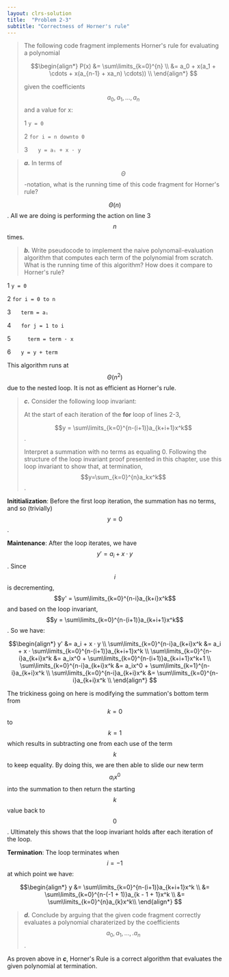 ```yaml
---
layout: clrs-solution
title:  "Problem 2-3"
subtitle: "Correctness of Horner's rule"
---
```

>The following code fragment implements Horner's rule for evaluating a polynomial
>
>$$\begin{align*}
P(x) &= \sum\limits_{k=0}^{n} \\
&= a_0 + x(a_1 + \cdots + x(a_{n-1} + xa_n) \cdots)) \\
\end{align*}
$$
> 
> given the coefficients $$a_0, a_1,...,a_n$$ and a value for x:
>
>1 `y = 0`
>
>2 `for i = n downto 0`
>
>3 &nbsp;&nbsp;&nbsp;&nbsp; `y = aᵢ + x · y`

>***a.*** In terms of $$\Theta$$-notation, what is the running time of this code fragment for Horner's rule?

$$\Theta (n)$$. All we are doing is performing the action on line 3 $$n$$ times.

>***b.*** Write pseudocode to implement the naive polynomail-evaluation algorithm that computes each term of the polynomial from scratch. What is the running time of this algorithm? How does it compare to Horner's rule?

1 `y = 0`

2 `for i = 0 to n`

3 &nbsp;&nbsp;&nbsp;&nbsp; `term = aᵢ`

4 &nbsp;&nbsp;&nbsp;&nbsp; `for j = 1 to i`

5 &nbsp;&nbsp;&nbsp;&nbsp;&nbsp;&nbsp;&nbsp;&nbsp; `term = term · x`

6 &nbsp;&nbsp;&nbsp;&nbsp; `y = y + term`

This algorithm runs at $$\Theta (n^2)$$ due to the nested loop. It is not as efficient as Horner's rule.

>***c.*** Consider the following loop invariant:
>
>At the start of each iteration of the **for** loop of lines 2-3,
>
>$$y = \sum\limits_{k=0}^{n-(i+1)}a_{k+i+1}x^k$$.
>
>Interpret a summation with no terms as equaling 0. Following the structure of the loop invariant proof presented in this chapter, use this loop invariant to show that, at termination, $$y=\sum_{k=0}^{n}a_kx^k$$.

**Inititialization**: Before the first loop iteration, the summation has no terms, and so (trivially) $$y = 0$$.

**Maintenance**: After the loop iterates, we have $$y' = a_i + x · y$$. Since $$i$$ is decrementing, $$y' = \sum\limits_{k=0}^{n-i}a_{k+i}x^k$$ and based on the loop invariant, $$y = \sum\limits_{k=0}^{n-(i+1)}a_{k+i+1}x^k$$. So we have:

$$\begin{align*}
y' &= a_i + x · y \\
\sum\limits_{k=0}^{n-i}a_{k+i}x^k &= a_i + x · \sum\limits_{k=0}^{n-(i+1)}a_{k+i+1}x^k \\
\sum\limits_{k=0}^{n-i}a_{k+i}x^k &= a_ix^0 + \sum\limits_{k=0}^{n-(i+1)}a_{k+i+1}x^k+1 \\
\sum\limits_{k=0}^{n-i}a_{k+i}x^k &= a_ix^0 + \sum\limits_{k=1}^{n-i}a_{k+i}x^k \\
\sum\limits_{k=0}^{n-i}a_{k+i}x^k &= \sum\limits_{k=0}^{n-i}a_{k+i}x^k \\
\end{align*}
$$

The trickiness going on here is modifying the summation's bottom term from $$k = 0$$ to $$k = 1$$ which results in subtracting one from each use of the term $$k$$ to keep equality. By doing this, we are then able to slide our new term $$a_ix^0$$ into the summation to then return the starting $$k$$ value back to $$0$$. Ultimately this shows that the loop invariant holds after each iteration of the loop.

**Termination**: The loop terminates when $$i = -1$$ at which point we have:

$$\begin{align*}
y &= \sum\limits_{k=0}^{n-(i+1)}a_{k+i+1}x^k \\
&= \sum\limits_{k=0}^{n-(-1 + 1)}a_{k - 1 + 1}x^k \\
&= \sum\limits_{k=0}^{n}a_{k}x^k\\
\end{align*}
$$

>***d.*** Conclude by arguing that the given code fragment correctly evaluates a polynomial charaterized by the coefficients $$a_0,a_1,...,.a_n$$.

As proven above in ***c***, Horner's Rule is a correct algorithm that evaluates the given polynomial at termination. 